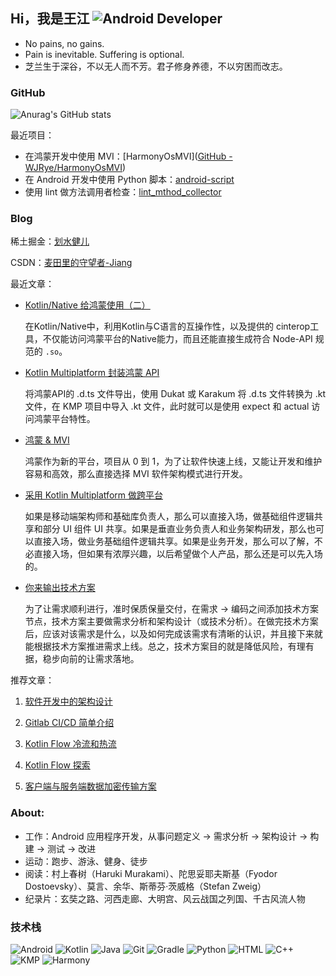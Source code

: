 ## Hi，我是王江 ![Android Developer](https://img.shields.io/badge/Android_Developer-green?style=flat&logo=android)

* No pains, no gains.
* Pain is inevitable. Suffering is optional.
* 芝兰生于深谷，不以无人而不芳。君子修身养德，不以穷困而改志。

### GitHub

![Anurag's GitHub stats](https://github-readme-stats.vercel.app/api?username=WJRye&bg_color=30,C2FFD8,465EFB&title_color=fff&text_color=fff)

最近项目：

- 在鸿蒙开发中使用 MVI：[HarmonyOsMVI]([GitHub - WJRye/HarmonyOsMVI](https://github.com/WJRye/HarmonyOsMVI))
- 在 Android 开发中使用 Python 脚本：[android-script](https://github.com/WJRye/android-script)
- 使用 lint 做方法调用者检查：[lint_mthod_collector](https://github.com/WJRye/lint_mthod_collector)

### Blog

稀土掘金：[划水健儿](https://juejin.cn/user/2568903598027885/posts)

CSDN：[麦田里的守望者-Jiang](https://blog.csdn.net/wangjiang_qianmo?type=blog)


最近文章：

* [Kotlin/Native 给鸿蒙使用（二）](https://juejin.cn/post/7480538156530925578)

  在Kotlin/Native中，利用Kotlin与C语言的互操作性，以及提供的 cinterop工具，不仅能访问鸿蒙平台的Native能力，而且还能直接生成符合 Node-API 规范的 `.so`。

* [Kotlin Multiplatform 封装鸿蒙 API](https://juejin.cn/post/7444562650917142528)
  
  将鸿蒙API的 .d.ts 文件导出，使用 Dukat 或 Karakum 将 .d.ts 文件转换为 .kt 文件，在 KMP 项目中导入 .kt 文件，此时就可以是使用 expect 和 actual 访问鸿蒙平台特性。

* [鸿蒙 & MVI](https://juejin.cn/post/7401464779128586280)
  
  鸿蒙作为新的平台，项目从 0 到 1，为了让软件快速上线，又能让开发和维护容易和高效，那么直接选择 MVI 软件架构模式进行开发。

* [采用 Kotlin Multiplatform 做跨平台](https://juejin.cn/post/7375586227984711689)
  
   如果是移动端架构师和基础库负责人，那么可以直接入场，做基础组件逻辑共享和部分 UI 组件  UI 共享。如果是垂直业务负责人和业务架构研发，那么也可以直接入场，做业务基础组件逻辑共享。如果是业务开发，那么可以了解，不必直接入场，但如果有浓厚兴趣，以后希望做个人产品，那么还是可以先入场的。

* [你来输出技术方案](https://juejin.cn/post/7365003815508148265)
  
  为了让需求顺利进行，准时保质保量交付，在需求 → 编码之间添加技术方案节点，技术方案主要做需求分析和架构设计（或技术分析）。在做完技术方案后，应该对该需求是什么，以及如何完成该需求有清晰的认识，并且接下来就能根据技术方案推进需求上线。总之，技术方案目的就是降低风险，有理有据，稳步向前的让需求落地。

推荐文章：

1. [软件开发中的架构设计](https://juejin.cn/post/7396523906277097481)

1. [Gitlab CI/CD 简单介绍](https://juejin.cn/post/7236523661707624507)

2. [Kotlin Flow 冷流和热流](https://juejin.cn/post/7217601930917969957)

3. [Kotlin Flow 探索](https://juejin.cn/post/7187586519534829623)

5. [客户端与服务端数据加密传输方案](https://juejin.cn/post/7146386827522342948)

### About:

- 工作：Android 应用程序开发，从事问题定义 → 需求分析 → 架构设计 → 构建 → 测试 → 改进
- 运动：跑步、游泳、健身、徒步
- 阅读：村上春树（Haruki Murakami）、陀思妥耶夫斯基（Fyodor Dostoevsky）、莫言、余华、斯蒂芬·茨威格（Stefan Zweig）
- 纪录片：玄奘之路、河西走廊、大明宫、风云战国之列国、千古风流人物

### 技术栈

![Android](https://img.shields.io/badge/Android-Advanced-green?style=for-the-badge&logo=android)
![Kotlin](https://img.shields.io/badge/Kotlin-Advanced-blue?style=for-the-badge&logo=kotlin)
![Java](https://img.shields.io/badge/Java-Advanced-blue?style=for-the-badge&logo=java)
![Git](https://img.shields.io/badge/Git-Advanced-blue?style=for-the-badge&logo=git)
![Gradle](https://img.shields.io/badge/Gradle-Advanced-blue?style=for-the-badge&logo=gradle)
![Python](https://img.shields.io/badge/Python-Intermediate-yellow?style=for-the-badge&logo=python)
![HTML](https://img.shields.io/badge/HTML-Intermediate-yellow?style=for-the-badge&logo=html5)
![C++](https://img.shields.io/badge/C++-Beginner-orange?style=for-the-badge&logo=c++)
![KMP](https://img.shields.io/badge/KMP-Beginner-orange?style=for-the-badge&logo=kmp)
![Harmony](https://img.shields.io/badge/Harmony-Beginner-orange?style=for-the-badge&logo=arkts)


